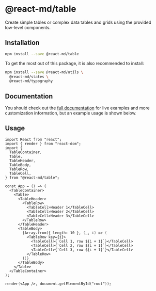 # @react-md/table

Create simple tables or complex data tables and grids using the provided
low-level components.

## Installation

```sh
npm install --save @react-md/table
```

To get the most out of this package, it is also recommended to install:

```sh
npm install --save @react-md/utils \
  @react-md/states \
  @react-md/typography
```

<!-- DOCS_REMOVE -->

## Documentation

You should check out the
[full documentation](https://react-md.dev/packages/table/demos) for live
examples and more customization information, but an example usage is shown
below.

<!-- DOCS_REMOVE_END -->

## Usage

```tsx
import React from "react";
import { render } from "react-dom";
import {
  TableContainer,
  Table,
  TableHeader,
  TableBody,
  TableRow,
  TableCell,
} from "@react-md/table";

const App = () => (
  <TableContainer>
    <Table>
      <TableHeader>
        <TableRow>
          <TableCell>Header 1</TableCell>
          <TableCell>Header 2</TableCell>
          <TableCell>Header 3</TableCell>
        </TableRow>
      </TableHeader>
      <TableBody>
        {Array.from({ length: 10 }, (_, i) => (
          <TableRow key={i}>
            <TableCell>{`Cell 1, row ${i + 1}`}</TableCell>
            <TableCell>{`Cell 2, row ${i + 1}`}</TableCell>
            <TableCell>{`Cell 3, row ${i + 1}`}</TableCell>
          </TableRow>
        ))}
      </TableBody>
    </Table>
  </TableContainer>
);

render(<App />, document.getElementById("root"));
```
